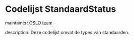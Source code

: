 # Codelijst StandaardStatus

maintainer: [OSLO team](mailto:oslo@kb.vlaanderen.be)

description: Deze codelijst omvat de types van standaarden.
